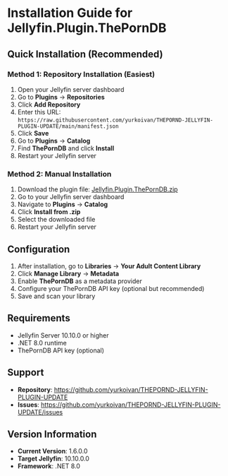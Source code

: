 # Installation Guide for Jellyfin.Plugin.ThePornDB

## Quick Installation (Recommended)

### Method 1: Repository Installation (Easiest)
1. Open your Jellyfin server dashboard
2. Go to **Plugins** → **Repositories**
3. Click **Add Repository**
4. Enter this URL: `https://raw.githubusercontent.com/yurkoivan/THEPORND-JELLYFIN-PLUGIN-UPDATE/main/manifest.json`
5. Click **Save**
6. Go to **Plugins** → **Catalog**
7. Find **ThePornDB** and click **Install**
8. Restart your Jellyfin server

### Method 2: Manual Installation
1. Download the plugin file: [Jellyfin.Plugin.ThePornDB.zip](https://github.com/yurkoivan/THEPORND-JELLYFIN-PLUGIN-UPDATE/releases/download/v1.6.0.0/Jellyfin.Plugin.ThePornDB.zip)
2. Go to your Jellyfin server dashboard
3. Navigate to **Plugins** → **Catalog**
4. Click **Install from .zip**
5. Select the downloaded file
6. Restart your Jellyfin server

## Configuration
1. After installation, go to **Libraries** → **Your Adult Content Library**
2. Click **Manage Library** → **Metadata**
3. Enable **ThePornDB** as a metadata provider
4. Configure your ThePornDB API key (optional but recommended)
5. Save and scan your library

## Requirements
- Jellyfin Server 10.10.0 or higher
- .NET 8.0 runtime
- ThePornDB API key (optional)

## Support
- **Repository**: https://github.com/yurkoivan/THEPORND-JELLYFIN-PLUGIN-UPDATE
- **Issues**: https://github.com/yurkoivan/THEPORND-JELLYFIN-PLUGIN-UPDATE/issues

## Version Information
- **Current Version**: 1.6.0.0
- **Target Jellyfin**: 10.10.0.0
- **Framework**: .NET 8.0
